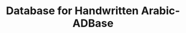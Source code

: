 ---
title: "Database for Handwritten Arabic-ADBase"

categories: ['']

tags: ['Database', 'for', 'Handwritten', 'Arabic', 'ADBase']

arwords: 'قاعدة بيانات الأعداد العربية المكتوبة بخط اليد'

arexps: []

enwords: ['Database for Handwritten Arabic-ADBase']

enexps: []

arlexicons: 'ق'

enlexicons: 'D'

authors: ['Ruqayya Roshdy']

translators: ['']

citations: 'تطبيقات الذكاء الاصطناعي في خدمة اللغة العربية'

sources: 'مركز الملك عبدالله بن عبدالعزيز الدولي لخدمة اللغة العربية'

word: "true"

slug: ""
---